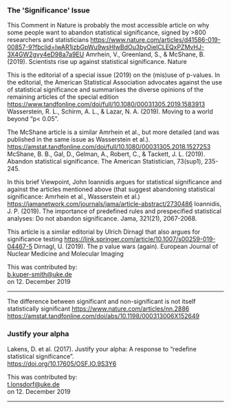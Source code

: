 ### The 'Significance' Issue
This Comment in Nature is probably the most accessible article on why some people want to abandon statistical significance, signed by >800 researchers and statisticians
https://www.nature.com/articles/d41586-019-00857-9?fbclid=IwAR1jzbGpWu9wsHIwBdOu3byOielCLEQxPZMvHJ-3X4GW2gvy4eD98a7a9EU
Amrhein, V., Greenland, S., & McShane, B. (2019). Scientists rise up against statistical significance. Nature

This is the editorial of a special issue (2019) on the (mis)use of p-values. In the editorial, the American Statistical Association advocates against the use of statistical significance and summarises the diverse opinions of the remaining articles of the special edition 
https://www.tandfonline.com/doi/full/10.1080/00031305.2019.1583913
Wasserstein, R. L., Schirm, A. L., & Lazar, N. A. (2019). Moving to a world beyond “p< 0.05”.

The McShane article is a similar Amrhein et al., but more detailed (and was published in the same issue as Wasserstein et al.).
https://amstat.tandfonline.com/doi/full/10.1080/00031305.2018.1527253
McShane, B. B., Gal, D., Gelman, A., Robert, C., & Tackett, J. L. (2019). Abandon statistical significance. The American Statistician, 73(sup1), 235-245.

In this brief Viewpoint, John Ioannidis argues for statistical significance and against the articles mentioned above (that suggest abandoning statistical significance: Amrhein et al., Wasserstein et al.)
https://jamanetwork.com/journals/jama/article-abstract/2730486
Ioannidis, J. P. (2019). The importance of predefined rules and prespecified statistical analyses: Do not abandon significance. Jama, 321(21), 2067-2068.

This article is a similar editorial by Ulrich Dirnagl that also argues for significance testing
https://link.springer.com/article/10.1007/s00259-019-04467-5
Dirnagl, U. (2019). The p value wars (again). European Journal of Nuclear Medicine and Molecular Imaging

This was contributed by:  
b.kuper-smith@uke.de  
on 12. December 2019  

----------------------

The difference between significant and non-significant is not itself statistically significant
https://www.nature.com/articles/nn.2886
https://amstat.tandfonline.com/doi/abs/10.1198/000313006X152649


### Justify your alpha

Lakens, D. et al. (2017). Justify your alpha: A response to “redefine statistical significance”.  
https://doi.org/10.17605/OSF.IO.9S3Y6  

This was contributed by:  
t.lonsdorf@uke.de  
on 12. December 2019  

----------------------


